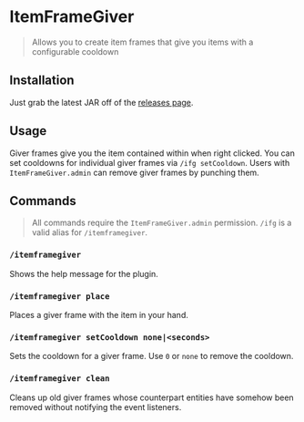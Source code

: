 # ItemFrameGiver

> Allows you to create item frames that give you items with a configurable cooldown

## Installation

Just grab the latest JAR off of the [releases page](https://github.com/Rayzr522/ItemFrameGiver/releases).

## Usage

Giver frames give you the item contained within when right clicked. You can set cooldowns for individual giver frames via `/ifg setCooldown`. Users with `ItemFrameGiver.admin` can remove giver frames by punching them.

## Commands

> All commands require the `ItemFrameGiver.admin` permission. `/ifg` is a valid alias for `/itemframegiver`.

### `/itemframegiver`

Shows the help message for the plugin.

### `/itemframegiver place`

Places a giver frame with the item in your hand.

### `/itemframegiver setCooldown none|<seconds>`

Sets the cooldown for a giver frame. Use `0` or `none` to remove the cooldown.

### `/itemframegiver clean`

Cleans up old giver frames whose counterpart entities have somehow been removed without notifying the event listeners.
